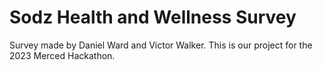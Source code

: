 # Sodz Health and Wellness Survey

Survey made by Daniel Ward and Victor Walker. This is our project for the 2023 Merced Hackathon.
